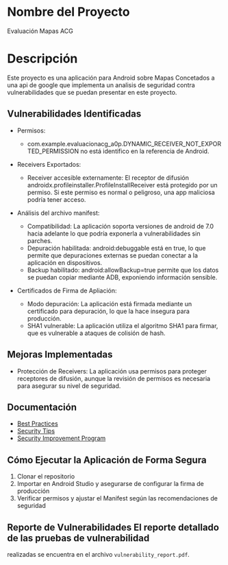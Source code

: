 # Nombre del Proyecto #
Evaluación Mapas ACG

# Descripción
Este proyecto es una aplicación para Android sobre Mapas Concetados a una api de google que 
implementa un analisis de seguridad contra vulnerabilidades que se puedan presentar en este proyecto.

## Vulnerabilidades Identificadas

- Permisos:
  * com.example.evaluacionacg_a0p.DYNAMIC_RECEIVER_NOT_EXPORTED_PERMISSION
  no está identifico en la referencia de Android.

- Receivers Exportados:
  * Receiver accesible externamente: El receptor de difusión androidx.profileinstaller.ProfileInstallReceiver
  está protegido por un permiso. Si este permiso es normal o peligroso, una app maliciosa podría tener acceso.

- Análisis del archivo manifest:
  * Compatibilidad: La aplicación soporta versiones de android de 7.0
  hacia adelante lo que podría exponerla a vulnerabilidades sin parches.
  * Depuración habilitada: android:debuggable está en true, lo que permite que depuraciones externas
  se puedan conectar a la aplicación en dispositivos.
  * Backup habilitado: android:allowBackup=true permite que los datos se puedan copiar
  mediante ADB, exponiendo información sensible.

- Certificados de Firma de Apliación:
  * Modo depuración: La aplicación está firmada mediante un certificado
  para depuración, lo que la hace insegura para producción.
  * SHA1 vulnerable: La aplicación utiliza el algoritmo SHA1 para firmar,
  que es vulnerable a ataques de colisión de hash.

## Mejoras Implementadas
- Protección de Receivers: La aplicación usa permisos para proteger receptores de difusión,
  aunque la revisión de permisos es necesaria para asegurar su nivel de seguridad.

## Documentación
- [Best Practices](best_practices.md)
- [Security Tips](security_tips.md)
- [Security Improvement Program](security_improvement_program.md)
## Cómo Ejecutar la Aplicación de Forma Segura
1. Clonar el repositorio
2. Importar en Android Studio y asegurarse de configurar la firma de producción
3. Verificar permisos y ajustar el Manifest según las recomendaciones de seguridad
## Reporte de Vulnerabilidades El reporte detallado de las pruebas de vulnerabilidad
realizadas se encuentra en el archivo `vulnerability_report.pdf`.
